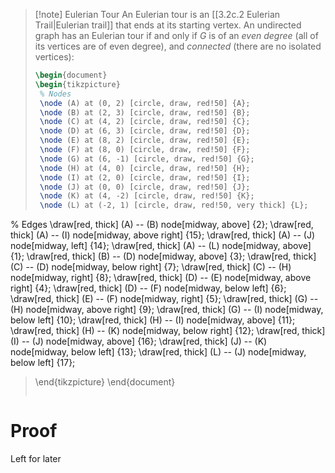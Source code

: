 >[!note] Eulerian Tour
>An Eulerian tour is an [[3.2c.2 Eulerian Trail|Eulerian trail]] that ends at its starting vertex. An undirected graph has an Eulerian tour if and only if $G$ is of an *even degree* (all of its vertices are of even degree), and *connected* (there are no isolated vertices):
>```tikz
>\begin{document}
>\begin{tikzpicture}
>  % Nodes
>  \node (A) at (0, 2) [circle, draw, red!50] {A};
>  \node (B) at (2, 3) [circle, draw, red!50] {B};
>  \node (C) at (4, 2) [circle, draw, red!50] {C};
>  \node (D) at (6, 3) [circle, draw, red!50] {D};
>  \node (E) at (8, 2) [circle, draw, red!50] {E};
>  \node (F) at (8, 0) [circle, draw, red!50] {F};
>  \node (G) at (6, -1) [circle, draw, red!50] {G};
>  \node (H) at (4, 0) [circle, draw, red!50] {H};
>  \node (I) at (2, 0) [circle, draw, red!50] {I};
>  \node (J) at (0, 0) [circle, draw, red!50] {J};
>  \node (K) at (4, -2) [circle, draw, red!50] {K};
>  \node (L) at (-2, 1) [circle, draw, red!50, very thick] {L};
>
  % Edges
  \draw[red, thick] (A) -- (B) node[midway, above] {2};
  \draw[red, thick] (A) -- (I) node[midway, above right] {15};
  \draw[red, thick] (A) -- (J) node[midway, left] {14};
  \draw[red, thick] (A) -- (L) node[midway, above] {1};
  \draw[red, thick] (B) -- (D) node[midway, above] {3};
  \draw[red, thick] (C) -- (D) node[midway, below right] {7};
  \draw[red, thick] (C) -- (H) node[midway, right] {8};
  \draw[red, thick] (D) -- (E) node[midway, above right] {4};
  \draw[red, thick] (D) -- (F) node[midway, below left] {6};
  \draw[red, thick] (E) -- (F) node[midway, right] {5};
  \draw[red, thick] (G) -- (H) node[midway, above right] {9};
  \draw[red, thick] (G) -- (I) node[midway, below left] {10};
  \draw[red, thick] (H) -- (I) node[midway, above] {11};
  \draw[red, thick] (H) -- (K) node[midway, below right] {12};
  \draw[red, thick] (I) -- (J) node[midway, above] {16};
  \draw[red, thick] (J) -- (K) node[midway, below left] {13};
 \draw[red, thick] (L) -- (J) node[midway, below left] {17};
>
>\end{tikzpicture}
>\end{document}
>```
# Proof
Left for later